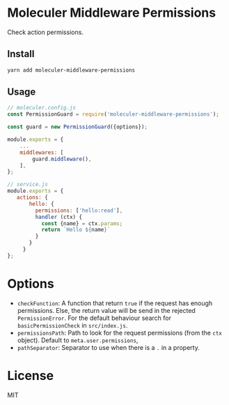 # Moleculer Middleware Permissions

Check action permissions.

## Install

```bash
yarn add moleculer-middleware-permissions
```

## Usage

```js
// moleculer.config.js
const PermissionGuard = require('moleculer-middleware-permissions');

const guard = new PermissionGuard({options});

module.exports = {
    ...
    middlewares: [
        guard.middleware(),
    ],
};
```

```js
// service.js
module.exports = {
   actions: {
       hello: {
         permissions: ['hello:read'],
         handler (ctx) {
           const {name} = ctx.params;
           return `Hello ${name}`
         }
       }
     }
};
```

# Options

- `checkFunction`: A function that return `true` if the request has enough permissions.
    Else, the return value will be send in the rejected `PermissionError`.
    For the default behaviour search for `basicPermissionCheck` in `src/index.js`.
- `permissionsPath`: Path to look for the request permissions (from the `ctx` object).
    Default to `meta.user.permissions`,
- `pathSeparator`: Separator to use when there is a `.` in a property.

# License

MIT
